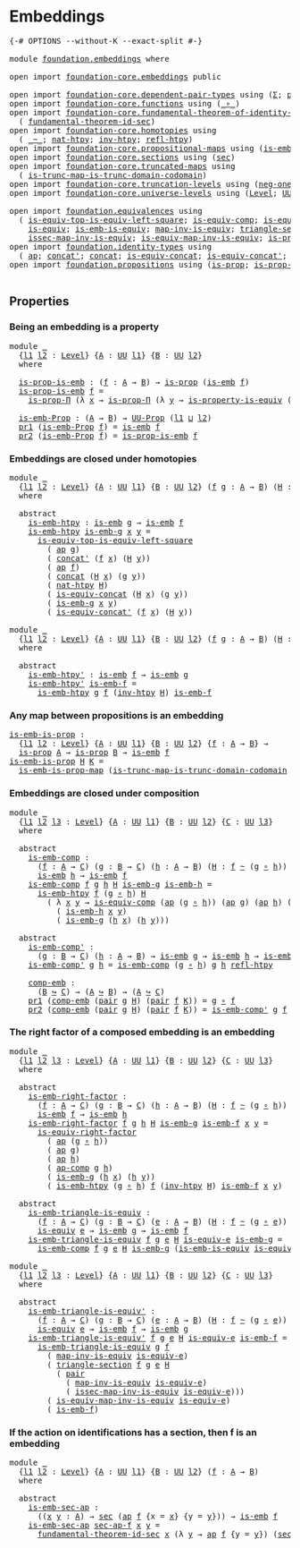 # Embeddings

<pre class="Agda"><a id="23" class="Symbol">{-#</a> <a id="27" class="Keyword">OPTIONS</a> <a id="35" class="Pragma">--without-K</a> <a id="47" class="Pragma">--exact-split</a> <a id="61" class="Symbol">#-}</a>

<a id="66" class="Keyword">module</a> <a id="73" href="foundation.embeddings.html" class="Module">foundation.embeddings</a> <a id="95" class="Keyword">where</a>

<a id="102" class="Keyword">open</a> <a id="107" class="Keyword">import</a> <a id="114" href="foundation-core.embeddings.html" class="Module">foundation-core.embeddings</a> <a id="141" class="Keyword">public</a>

<a id="149" class="Keyword">open</a> <a id="154" class="Keyword">import</a> <a id="161" href="foundation-core.dependent-pair-types.html" class="Module">foundation-core.dependent-pair-types</a> <a id="198" class="Keyword">using</a> <a id="204" class="Symbol">(</a><a id="205" href="foundation-core.dependent-pair-types.html#502" class="Record">Σ</a><a id="206" class="Symbol">;</a> <a id="208" href="foundation-core.dependent-pair-types.html#575" class="InductiveConstructor">pair</a><a id="212" class="Symbol">;</a> <a id="214" href="foundation-core.dependent-pair-types.html#592" class="Field">pr1</a><a id="217" class="Symbol">;</a> <a id="219" href="foundation-core.dependent-pair-types.html#604" class="Field">pr2</a><a id="222" class="Symbol">)</a>
<a id="224" class="Keyword">open</a> <a id="229" class="Keyword">import</a> <a id="236" href="foundation-core.functions.html" class="Module">foundation-core.functions</a> <a id="262" class="Keyword">using</a> <a id="268" class="Symbol">(</a><a id="269" href="foundation-core.functions.html#407" class="Function Operator">_∘_</a><a id="272" class="Symbol">)</a>
<a id="274" class="Keyword">open</a> <a id="279" class="Keyword">import</a> <a id="286" href="foundation-core.fundamental-theorem-of-identity-types.html" class="Module">foundation-core.fundamental-theorem-of-identity-types</a> <a id="340" class="Keyword">using</a>
  <a id="348" class="Symbol">(</a> <a id="350" href="foundation-core.fundamental-theorem-of-identity-types.html#4029" class="Function">fundamental-theorem-id-sec</a><a id="376" class="Symbol">)</a>
<a id="378" class="Keyword">open</a> <a id="383" class="Keyword">import</a> <a id="390" href="foundation-core.homotopies.html" class="Module">foundation-core.homotopies</a> <a id="417" class="Keyword">using</a>
  <a id="425" class="Symbol">(</a> <a id="427" href="foundation-core.homotopies.html#467" class="Function Operator">_~_</a><a id="430" class="Symbol">;</a> <a id="432" href="foundation-core.homotopies.html#3430" class="Function">nat-htpy</a><a id="440" class="Symbol">;</a> <a id="442" href="foundation-core.homotopies.html#889" class="Function">inv-htpy</a><a id="450" class="Symbol">;</a> <a id="452" href="foundation-core.homotopies.html#632" class="Function">refl-htpy</a><a id="461" class="Symbol">)</a>
<a id="463" class="Keyword">open</a> <a id="468" class="Keyword">import</a> <a id="475" href="foundation-core.propositional-maps.html" class="Module">foundation-core.propositional-maps</a> <a id="510" class="Keyword">using</a> <a id="516" class="Symbol">(</a><a id="517" href="foundation-core.propositional-maps.html#1524" class="Function">is-emb-is-prop-map</a><a id="535" class="Symbol">)</a>
<a id="537" class="Keyword">open</a> <a id="542" class="Keyword">import</a> <a id="549" href="foundation-core.sections.html" class="Module">foundation-core.sections</a> <a id="574" class="Keyword">using</a> <a id="580" class="Symbol">(</a><a id="581" href="foundation-core.sections.html#521" class="Function">sec</a><a id="584" class="Symbol">)</a>
<a id="586" class="Keyword">open</a> <a id="591" class="Keyword">import</a> <a id="598" href="foundation-core.truncated-maps.html" class="Module">foundation-core.truncated-maps</a> <a id="629" class="Keyword">using</a>
  <a id="637" class="Symbol">(</a> <a id="639" href="foundation-core.truncated-maps.html#4572" class="Function">is-trunc-map-is-trunc-domain-codomain</a><a id="676" class="Symbol">)</a>
<a id="678" class="Keyword">open</a> <a id="683" class="Keyword">import</a> <a id="690" href="foundation-core.truncation-levels.html" class="Module">foundation-core.truncation-levels</a> <a id="724" class="Keyword">using</a> <a id="730" class="Symbol">(</a><a id="731" href="foundation-core.truncation-levels.html#435" class="Function">neg-one-𝕋</a><a id="740" class="Symbol">)</a>
<a id="742" class="Keyword">open</a> <a id="747" class="Keyword">import</a> <a id="754" href="foundation-core.universe-levels.html" class="Module">foundation-core.universe-levels</a> <a id="786" class="Keyword">using</a> <a id="792" class="Symbol">(</a><a id="793" href="Agda.Primitive.html#597" class="Postulate">Level</a><a id="798" class="Symbol">;</a> <a id="800" href="foundation-core.universe-levels.html#222" class="Primitive">UU</a><a id="802" class="Symbol">;</a> <a id="804" href="Agda.Primitive.html#810" class="Primitive Operator">_⊔_</a><a id="807" class="Symbol">)</a>

<a id="810" class="Keyword">open</a> <a id="815" class="Keyword">import</a> <a id="822" href="foundation.equivalences.html" class="Module">foundation.equivalences</a> <a id="846" class="Keyword">using</a>
  <a id="854" class="Symbol">(</a> <a id="856" href="foundation-core.equivalences.html#14128" class="Function">is-equiv-top-is-equiv-left-square</a><a id="889" class="Symbol">;</a> <a id="891" href="foundation-core.equivalences.html#7183" class="Function">is-equiv-comp</a><a id="904" class="Symbol">;</a> <a id="906" href="foundation-core.equivalences.html#8856" class="Function">is-equiv-right-factor</a><a id="927" class="Symbol">;</a>
    <a id="933" href="foundation-core.equivalences.html#1542" class="Function">is-equiv</a><a id="941" class="Symbol">;</a> <a id="943" href="foundation-core.equivalences.html#15380" class="Function">is-emb-is-equiv</a><a id="958" class="Symbol">;</a> <a id="960" href="foundation-core.equivalences.html#4173" class="Function">map-inv-is-equiv</a><a id="976" class="Symbol">;</a> <a id="978" href="foundation-core.equivalences.html#6036" class="Function">triangle-section</a><a id="994" class="Symbol">;</a>
    <a id="1000" href="foundation-core.equivalences.html#4251" class="Function">issec-map-inv-is-equiv</a><a id="1022" class="Symbol">;</a> <a id="1024" href="foundation-core.equivalences.html#4706" class="Function">is-equiv-map-inv-is-equiv</a><a id="1049" class="Symbol">;</a> <a id="1051" href="foundation.equivalences.html#13424" class="Function">is-property-is-equiv</a><a id="1071" class="Symbol">)</a>
<a id="1073" class="Keyword">open</a> <a id="1078" class="Keyword">import</a> <a id="1085" href="foundation.identity-types.html" class="Module">foundation.identity-types</a> <a id="1111" class="Keyword">using</a>
  <a id="1119" class="Symbol">(</a> <a id="1121" href="foundation-core.identity-types.html#2853" class="Function">ap</a><a id="1123" class="Symbol">;</a> <a id="1125" href="foundation-core.identity-types.html#1384" class="Function">concat&#39;</a><a id="1132" class="Symbol">;</a> <a id="1134" href="foundation-core.identity-types.html#1302" class="Function">concat</a><a id="1140" class="Symbol">;</a> <a id="1142" href="foundation.identity-types.html#1705" class="Function">is-equiv-concat</a><a id="1157" class="Symbol">;</a> <a id="1159" href="foundation.identity-types.html#2476" class="Function">is-equiv-concat&#39;</a><a id="1175" class="Symbol">;</a> <a id="1177" href="foundation-core.identity-types.html#3117" class="Function">ap-comp</a><a id="1184" class="Symbol">)</a>
<a id="1186" class="Keyword">open</a> <a id="1191" class="Keyword">import</a> <a id="1198" href="foundation.propositions.html" class="Module">foundation.propositions</a> <a id="1222" class="Keyword">using</a> <a id="1228" class="Symbol">(</a><a id="1229" href="foundation-core.propositions.html#1246" class="Function">is-prop</a><a id="1236" class="Symbol">;</a> <a id="1238" href="foundation.propositions.html#1492" class="Function">is-prop-Π</a><a id="1247" class="Symbol">;</a> <a id="1249" href="foundation-core.propositions.html#1322" class="Function">UU-Prop</a><a id="1256" class="Symbol">)</a>

</pre>
## Properties

### Being an embedding is a property

<pre class="Agda"><a id="1325" class="Keyword">module</a> <a id="1332" href="foundation.embeddings.html#1332" class="Module">_</a>
  <a id="1336" class="Symbol">{</a><a id="1337" href="foundation.embeddings.html#1337" class="Bound">l1</a> <a id="1340" href="foundation.embeddings.html#1340" class="Bound">l2</a> <a id="1343" class="Symbol">:</a> <a id="1345" href="Agda.Primitive.html#597" class="Postulate">Level</a><a id="1350" class="Symbol">}</a> <a id="1352" class="Symbol">{</a><a id="1353" href="foundation.embeddings.html#1353" class="Bound">A</a> <a id="1355" class="Symbol">:</a> <a id="1357" href="foundation-core.universe-levels.html#222" class="Primitive">UU</a> <a id="1360" href="foundation.embeddings.html#1337" class="Bound">l1</a><a id="1362" class="Symbol">}</a> <a id="1364" class="Symbol">{</a><a id="1365" href="foundation.embeddings.html#1365" class="Bound">B</a> <a id="1367" class="Symbol">:</a> <a id="1369" href="foundation-core.universe-levels.html#222" class="Primitive">UU</a> <a id="1372" href="foundation.embeddings.html#1340" class="Bound">l2</a><a id="1374" class="Symbol">}</a>
  <a id="1378" class="Keyword">where</a>
  
  <a id="1389" href="foundation.embeddings.html#1389" class="Function">is-prop-is-emb</a> <a id="1404" class="Symbol">:</a> <a id="1406" class="Symbol">(</a><a id="1407" href="foundation.embeddings.html#1407" class="Bound">f</a> <a id="1409" class="Symbol">:</a> <a id="1411" href="foundation.embeddings.html#1353" class="Bound">A</a> <a id="1413" class="Symbol">→</a> <a id="1415" href="foundation.embeddings.html#1365" class="Bound">B</a><a id="1416" class="Symbol">)</a> <a id="1418" class="Symbol">→</a> <a id="1420" href="foundation-core.propositions.html#1246" class="Function">is-prop</a> <a id="1428" class="Symbol">(</a><a id="1429" href="foundation-core.embeddings.html#980" class="Function">is-emb</a> <a id="1436" href="foundation.embeddings.html#1407" class="Bound">f</a><a id="1437" class="Symbol">)</a>
  <a id="1441" href="foundation.embeddings.html#1389" class="Function">is-prop-is-emb</a> <a id="1456" href="foundation.embeddings.html#1456" class="Bound">f</a> <a id="1458" class="Symbol">=</a>
    <a id="1464" href="foundation.propositions.html#1492" class="Function">is-prop-Π</a> <a id="1474" class="Symbol">(λ</a> <a id="1477" href="foundation.embeddings.html#1477" class="Bound">x</a> <a id="1479" class="Symbol">→</a> <a id="1481" href="foundation.propositions.html#1492" class="Function">is-prop-Π</a> <a id="1491" class="Symbol">(λ</a> <a id="1494" href="foundation.embeddings.html#1494" class="Bound">y</a> <a id="1496" class="Symbol">→</a> <a id="1498" href="foundation.equivalences.html#13424" class="Function">is-property-is-equiv</a> <a id="1519" class="Symbol">(</a><a id="1520" href="foundation-core.identity-types.html#2853" class="Function">ap</a> <a id="1523" href="foundation.embeddings.html#1456" class="Bound">f</a><a id="1524" class="Symbol">)))</a>

  <a id="1531" href="foundation.embeddings.html#1531" class="Function">is-emb-Prop</a> <a id="1543" class="Symbol">:</a> <a id="1545" class="Symbol">(</a><a id="1546" href="foundation.embeddings.html#1353" class="Bound">A</a> <a id="1548" class="Symbol">→</a> <a id="1550" href="foundation.embeddings.html#1365" class="Bound">B</a><a id="1551" class="Symbol">)</a> <a id="1553" class="Symbol">→</a> <a id="1555" href="foundation-core.propositions.html#1322" class="Function">UU-Prop</a> <a id="1563" class="Symbol">(</a><a id="1564" href="foundation.embeddings.html#1337" class="Bound">l1</a> <a id="1567" href="Agda.Primitive.html#810" class="Primitive Operator">⊔</a> <a id="1569" href="foundation.embeddings.html#1340" class="Bound">l2</a><a id="1571" class="Symbol">)</a>
  <a id="1575" href="foundation-core.dependent-pair-types.html#592" class="Field">pr1</a> <a id="1579" class="Symbol">(</a><a id="1580" href="foundation.embeddings.html#1531" class="Function">is-emb-Prop</a> <a id="1592" href="foundation.embeddings.html#1592" class="Bound">f</a><a id="1593" class="Symbol">)</a> <a id="1595" class="Symbol">=</a> <a id="1597" href="foundation-core.embeddings.html#980" class="Function">is-emb</a> <a id="1604" href="foundation.embeddings.html#1592" class="Bound">f</a>
  <a id="1608" href="foundation-core.dependent-pair-types.html#604" class="Field">pr2</a> <a id="1612" class="Symbol">(</a><a id="1613" href="foundation.embeddings.html#1531" class="Function">is-emb-Prop</a> <a id="1625" href="foundation.embeddings.html#1625" class="Bound">f</a><a id="1626" class="Symbol">)</a> <a id="1628" class="Symbol">=</a> <a id="1630" href="foundation.embeddings.html#1389" class="Function">is-prop-is-emb</a> <a id="1645" href="foundation.embeddings.html#1625" class="Bound">f</a>
</pre>
### Embeddings are closed under homotopies

<pre class="Agda"><a id="1704" class="Keyword">module</a> <a id="1711" href="foundation.embeddings.html#1711" class="Module">_</a>
  <a id="1715" class="Symbol">{</a><a id="1716" href="foundation.embeddings.html#1716" class="Bound">l1</a> <a id="1719" href="foundation.embeddings.html#1719" class="Bound">l2</a> <a id="1722" class="Symbol">:</a> <a id="1724" href="Agda.Primitive.html#597" class="Postulate">Level</a><a id="1729" class="Symbol">}</a> <a id="1731" class="Symbol">{</a><a id="1732" href="foundation.embeddings.html#1732" class="Bound">A</a> <a id="1734" class="Symbol">:</a> <a id="1736" href="foundation-core.universe-levels.html#222" class="Primitive">UU</a> <a id="1739" href="foundation.embeddings.html#1716" class="Bound">l1</a><a id="1741" class="Symbol">}</a> <a id="1743" class="Symbol">{</a><a id="1744" href="foundation.embeddings.html#1744" class="Bound">B</a> <a id="1746" class="Symbol">:</a> <a id="1748" href="foundation-core.universe-levels.html#222" class="Primitive">UU</a> <a id="1751" href="foundation.embeddings.html#1719" class="Bound">l2</a><a id="1753" class="Symbol">}</a> <a id="1755" class="Symbol">(</a><a id="1756" href="foundation.embeddings.html#1756" class="Bound">f</a> <a id="1758" href="foundation.embeddings.html#1758" class="Bound">g</a> <a id="1760" class="Symbol">:</a> <a id="1762" href="foundation.embeddings.html#1732" class="Bound">A</a> <a id="1764" class="Symbol">→</a> <a id="1766" href="foundation.embeddings.html#1744" class="Bound">B</a><a id="1767" class="Symbol">)</a> <a id="1769" class="Symbol">(</a><a id="1770" href="foundation.embeddings.html#1770" class="Bound">H</a> <a id="1772" class="Symbol">:</a> <a id="1774" href="foundation.embeddings.html#1756" class="Bound">f</a> <a id="1776" href="foundation-core.homotopies.html#467" class="Function Operator">~</a> <a id="1778" href="foundation.embeddings.html#1758" class="Bound">g</a><a id="1779" class="Symbol">)</a>
  <a id="1783" class="Keyword">where</a>

  <a id="1792" class="Keyword">abstract</a>
    <a id="1805" href="foundation.embeddings.html#1805" class="Function">is-emb-htpy</a> <a id="1817" class="Symbol">:</a> <a id="1819" href="foundation-core.embeddings.html#980" class="Function">is-emb</a> <a id="1826" href="foundation.embeddings.html#1758" class="Bound">g</a> <a id="1828" class="Symbol">→</a> <a id="1830" href="foundation-core.embeddings.html#980" class="Function">is-emb</a> <a id="1837" href="foundation.embeddings.html#1756" class="Bound">f</a>
    <a id="1843" href="foundation.embeddings.html#1805" class="Function">is-emb-htpy</a> <a id="1855" href="foundation.embeddings.html#1855" class="Bound">is-emb-g</a> <a id="1864" href="foundation.embeddings.html#1864" class="Bound">x</a> <a id="1866" href="foundation.embeddings.html#1866" class="Bound">y</a> <a id="1868" class="Symbol">=</a>
      <a id="1876" href="foundation-core.equivalences.html#14128" class="Function">is-equiv-top-is-equiv-left-square</a>
        <a id="1918" class="Symbol">(</a> <a id="1920" href="foundation-core.identity-types.html#2853" class="Function">ap</a> <a id="1923" href="foundation.embeddings.html#1758" class="Bound">g</a><a id="1924" class="Symbol">)</a>
        <a id="1934" class="Symbol">(</a> <a id="1936" href="foundation-core.identity-types.html#1384" class="Function">concat&#39;</a> <a id="1944" class="Symbol">(</a><a id="1945" href="foundation.embeddings.html#1756" class="Bound">f</a> <a id="1947" href="foundation.embeddings.html#1864" class="Bound">x</a><a id="1948" class="Symbol">)</a> <a id="1950" class="Symbol">(</a><a id="1951" href="foundation.embeddings.html#1770" class="Bound">H</a> <a id="1953" href="foundation.embeddings.html#1866" class="Bound">y</a><a id="1954" class="Symbol">))</a>
        <a id="1965" class="Symbol">(</a> <a id="1967" href="foundation-core.identity-types.html#2853" class="Function">ap</a> <a id="1970" href="foundation.embeddings.html#1756" class="Bound">f</a><a id="1971" class="Symbol">)</a>
        <a id="1981" class="Symbol">(</a> <a id="1983" href="foundation-core.identity-types.html#1302" class="Function">concat</a> <a id="1990" class="Symbol">(</a><a id="1991" href="foundation.embeddings.html#1770" class="Bound">H</a> <a id="1993" href="foundation.embeddings.html#1864" class="Bound">x</a><a id="1994" class="Symbol">)</a> <a id="1996" class="Symbol">(</a><a id="1997" href="foundation.embeddings.html#1758" class="Bound">g</a> <a id="1999" href="foundation.embeddings.html#1866" class="Bound">y</a><a id="2000" class="Symbol">))</a>
        <a id="2011" class="Symbol">(</a> <a id="2013" href="foundation-core.homotopies.html#3430" class="Function">nat-htpy</a> <a id="2022" href="foundation.embeddings.html#1770" class="Bound">H</a><a id="2023" class="Symbol">)</a>
        <a id="2033" class="Symbol">(</a> <a id="2035" href="foundation.identity-types.html#1705" class="Function">is-equiv-concat</a> <a id="2051" class="Symbol">(</a><a id="2052" href="foundation.embeddings.html#1770" class="Bound">H</a> <a id="2054" href="foundation.embeddings.html#1864" class="Bound">x</a><a id="2055" class="Symbol">)</a> <a id="2057" class="Symbol">(</a><a id="2058" href="foundation.embeddings.html#1758" class="Bound">g</a> <a id="2060" href="foundation.embeddings.html#1866" class="Bound">y</a><a id="2061" class="Symbol">))</a>
        <a id="2072" class="Symbol">(</a> <a id="2074" href="foundation.embeddings.html#1855" class="Bound">is-emb-g</a> <a id="2083" href="foundation.embeddings.html#1864" class="Bound">x</a> <a id="2085" href="foundation.embeddings.html#1866" class="Bound">y</a><a id="2086" class="Symbol">)</a>
        <a id="2096" class="Symbol">(</a> <a id="2098" href="foundation.identity-types.html#2476" class="Function">is-equiv-concat&#39;</a> <a id="2115" class="Symbol">(</a><a id="2116" href="foundation.embeddings.html#1756" class="Bound">f</a> <a id="2118" href="foundation.embeddings.html#1864" class="Bound">x</a><a id="2119" class="Symbol">)</a> <a id="2121" class="Symbol">(</a><a id="2122" href="foundation.embeddings.html#1770" class="Bound">H</a> <a id="2124" href="foundation.embeddings.html#1866" class="Bound">y</a><a id="2125" class="Symbol">))</a>

<a id="2129" class="Keyword">module</a> <a id="2136" href="foundation.embeddings.html#2136" class="Module">_</a>
  <a id="2140" class="Symbol">{</a><a id="2141" href="foundation.embeddings.html#2141" class="Bound">l1</a> <a id="2144" href="foundation.embeddings.html#2144" class="Bound">l2</a> <a id="2147" class="Symbol">:</a> <a id="2149" href="Agda.Primitive.html#597" class="Postulate">Level</a><a id="2154" class="Symbol">}</a> <a id="2156" class="Symbol">{</a><a id="2157" href="foundation.embeddings.html#2157" class="Bound">A</a> <a id="2159" class="Symbol">:</a> <a id="2161" href="foundation-core.universe-levels.html#222" class="Primitive">UU</a> <a id="2164" href="foundation.embeddings.html#2141" class="Bound">l1</a><a id="2166" class="Symbol">}</a> <a id="2168" class="Symbol">{</a><a id="2169" href="foundation.embeddings.html#2169" class="Bound">B</a> <a id="2171" class="Symbol">:</a> <a id="2173" href="foundation-core.universe-levels.html#222" class="Primitive">UU</a> <a id="2176" href="foundation.embeddings.html#2144" class="Bound">l2</a><a id="2178" class="Symbol">}</a> <a id="2180" class="Symbol">(</a><a id="2181" href="foundation.embeddings.html#2181" class="Bound">f</a> <a id="2183" href="foundation.embeddings.html#2183" class="Bound">g</a> <a id="2185" class="Symbol">:</a> <a id="2187" href="foundation.embeddings.html#2157" class="Bound">A</a> <a id="2189" class="Symbol">→</a> <a id="2191" href="foundation.embeddings.html#2169" class="Bound">B</a><a id="2192" class="Symbol">)</a> <a id="2194" class="Symbol">(</a><a id="2195" href="foundation.embeddings.html#2195" class="Bound">H</a> <a id="2197" class="Symbol">:</a> <a id="2199" href="foundation.embeddings.html#2181" class="Bound">f</a> <a id="2201" href="foundation-core.homotopies.html#467" class="Function Operator">~</a> <a id="2203" href="foundation.embeddings.html#2183" class="Bound">g</a><a id="2204" class="Symbol">)</a>
  <a id="2208" class="Keyword">where</a>
  
  <a id="2219" class="Keyword">abstract</a>
    <a id="2232" href="foundation.embeddings.html#2232" class="Function">is-emb-htpy&#39;</a> <a id="2245" class="Symbol">:</a> <a id="2247" href="foundation-core.embeddings.html#980" class="Function">is-emb</a> <a id="2254" href="foundation.embeddings.html#2181" class="Bound">f</a> <a id="2256" class="Symbol">→</a> <a id="2258" href="foundation-core.embeddings.html#980" class="Function">is-emb</a> <a id="2265" href="foundation.embeddings.html#2183" class="Bound">g</a>
    <a id="2271" href="foundation.embeddings.html#2232" class="Function">is-emb-htpy&#39;</a> <a id="2284" href="foundation.embeddings.html#2284" class="Bound">is-emb-f</a> <a id="2293" class="Symbol">=</a>
      <a id="2301" href="foundation.embeddings.html#1805" class="Function">is-emb-htpy</a> <a id="2313" href="foundation.embeddings.html#2183" class="Bound">g</a> <a id="2315" href="foundation.embeddings.html#2181" class="Bound">f</a> <a id="2317" class="Symbol">(</a><a id="2318" href="foundation-core.homotopies.html#889" class="Function">inv-htpy</a> <a id="2327" href="foundation.embeddings.html#2195" class="Bound">H</a><a id="2328" class="Symbol">)</a> <a id="2330" href="foundation.embeddings.html#2284" class="Bound">is-emb-f</a>
</pre>
### Any map between propositions is an embedding

<pre class="Agda"><a id="is-emb-is-prop"></a><a id="2398" href="foundation.embeddings.html#2398" class="Function">is-emb-is-prop</a> <a id="2413" class="Symbol">:</a>
  <a id="2417" class="Symbol">{</a><a id="2418" href="foundation.embeddings.html#2418" class="Bound">l1</a> <a id="2421" href="foundation.embeddings.html#2421" class="Bound">l2</a> <a id="2424" class="Symbol">:</a> <a id="2426" href="Agda.Primitive.html#597" class="Postulate">Level</a><a id="2431" class="Symbol">}</a> <a id="2433" class="Symbol">{</a><a id="2434" href="foundation.embeddings.html#2434" class="Bound">A</a> <a id="2436" class="Symbol">:</a> <a id="2438" href="foundation-core.universe-levels.html#222" class="Primitive">UU</a> <a id="2441" href="foundation.embeddings.html#2418" class="Bound">l1</a><a id="2443" class="Symbol">}</a> <a id="2445" class="Symbol">{</a><a id="2446" href="foundation.embeddings.html#2446" class="Bound">B</a> <a id="2448" class="Symbol">:</a> <a id="2450" href="foundation-core.universe-levels.html#222" class="Primitive">UU</a> <a id="2453" href="foundation.embeddings.html#2421" class="Bound">l2</a><a id="2455" class="Symbol">}</a> <a id="2457" class="Symbol">{</a><a id="2458" href="foundation.embeddings.html#2458" class="Bound">f</a> <a id="2460" class="Symbol">:</a> <a id="2462" href="foundation.embeddings.html#2434" class="Bound">A</a> <a id="2464" class="Symbol">→</a> <a id="2466" href="foundation.embeddings.html#2446" class="Bound">B</a><a id="2467" class="Symbol">}</a> <a id="2469" class="Symbol">→</a>
  <a id="2473" href="foundation-core.propositions.html#1246" class="Function">is-prop</a> <a id="2481" href="foundation.embeddings.html#2434" class="Bound">A</a> <a id="2483" class="Symbol">→</a> <a id="2485" href="foundation-core.propositions.html#1246" class="Function">is-prop</a> <a id="2493" href="foundation.embeddings.html#2446" class="Bound">B</a> <a id="2495" class="Symbol">→</a> <a id="2497" href="foundation-core.embeddings.html#980" class="Function">is-emb</a> <a id="2504" href="foundation.embeddings.html#2458" class="Bound">f</a>
<a id="2506" href="foundation.embeddings.html#2398" class="Function">is-emb-is-prop</a> <a id="2521" href="foundation.embeddings.html#2521" class="Bound">H</a> <a id="2523" href="foundation.embeddings.html#2523" class="Bound">K</a> <a id="2525" class="Symbol">=</a>
  <a id="2529" href="foundation-core.propositional-maps.html#1524" class="Function">is-emb-is-prop-map</a> <a id="2548" class="Symbol">(</a><a id="2549" href="foundation-core.truncated-maps.html#4572" class="Function">is-trunc-map-is-trunc-domain-codomain</a> <a id="2587" href="foundation-core.truncation-levels.html#435" class="Function">neg-one-𝕋</a> <a id="2597" href="foundation.embeddings.html#2521" class="Bound">H</a> <a id="2599" href="foundation.embeddings.html#2523" class="Bound">K</a><a id="2600" class="Symbol">)</a>
</pre>
### Embeddings are closed under composition

<pre class="Agda"><a id="2660" class="Keyword">module</a> <a id="2667" href="foundation.embeddings.html#2667" class="Module">_</a>
  <a id="2671" class="Symbol">{</a><a id="2672" href="foundation.embeddings.html#2672" class="Bound">l1</a> <a id="2675" href="foundation.embeddings.html#2675" class="Bound">l2</a> <a id="2678" href="foundation.embeddings.html#2678" class="Bound">l3</a> <a id="2681" class="Symbol">:</a> <a id="2683" href="Agda.Primitive.html#597" class="Postulate">Level</a><a id="2688" class="Symbol">}</a> <a id="2690" class="Symbol">{</a><a id="2691" href="foundation.embeddings.html#2691" class="Bound">A</a> <a id="2693" class="Symbol">:</a> <a id="2695" href="foundation-core.universe-levels.html#222" class="Primitive">UU</a> <a id="2698" href="foundation.embeddings.html#2672" class="Bound">l1</a><a id="2700" class="Symbol">}</a> <a id="2702" class="Symbol">{</a><a id="2703" href="foundation.embeddings.html#2703" class="Bound">B</a> <a id="2705" class="Symbol">:</a> <a id="2707" href="foundation-core.universe-levels.html#222" class="Primitive">UU</a> <a id="2710" href="foundation.embeddings.html#2675" class="Bound">l2</a><a id="2712" class="Symbol">}</a> <a id="2714" class="Symbol">{</a><a id="2715" href="foundation.embeddings.html#2715" class="Bound">C</a> <a id="2717" class="Symbol">:</a> <a id="2719" href="foundation-core.universe-levels.html#222" class="Primitive">UU</a> <a id="2722" href="foundation.embeddings.html#2678" class="Bound">l3</a><a id="2724" class="Symbol">}</a>
  <a id="2728" class="Keyword">where</a>

  <a id="2737" class="Keyword">abstract</a>
    <a id="2750" href="foundation.embeddings.html#2750" class="Function">is-emb-comp</a> <a id="2762" class="Symbol">:</a>
      <a id="2770" class="Symbol">(</a><a id="2771" href="foundation.embeddings.html#2771" class="Bound">f</a> <a id="2773" class="Symbol">:</a> <a id="2775" href="foundation.embeddings.html#2691" class="Bound">A</a> <a id="2777" class="Symbol">→</a> <a id="2779" href="foundation.embeddings.html#2715" class="Bound">C</a><a id="2780" class="Symbol">)</a> <a id="2782" class="Symbol">(</a><a id="2783" href="foundation.embeddings.html#2783" class="Bound">g</a> <a id="2785" class="Symbol">:</a> <a id="2787" href="foundation.embeddings.html#2703" class="Bound">B</a> <a id="2789" class="Symbol">→</a> <a id="2791" href="foundation.embeddings.html#2715" class="Bound">C</a><a id="2792" class="Symbol">)</a> <a id="2794" class="Symbol">(</a><a id="2795" href="foundation.embeddings.html#2795" class="Bound">h</a> <a id="2797" class="Symbol">:</a> <a id="2799" href="foundation.embeddings.html#2691" class="Bound">A</a> <a id="2801" class="Symbol">→</a> <a id="2803" href="foundation.embeddings.html#2703" class="Bound">B</a><a id="2804" class="Symbol">)</a> <a id="2806" class="Symbol">(</a><a id="2807" href="foundation.embeddings.html#2807" class="Bound">H</a> <a id="2809" class="Symbol">:</a> <a id="2811" href="foundation.embeddings.html#2771" class="Bound">f</a> <a id="2813" href="foundation-core.homotopies.html#467" class="Function Operator">~</a> <a id="2815" class="Symbol">(</a><a id="2816" href="foundation.embeddings.html#2783" class="Bound">g</a> <a id="2818" href="foundation-core.functions.html#407" class="Function Operator">∘</a> <a id="2820" href="foundation.embeddings.html#2795" class="Bound">h</a><a id="2821" class="Symbol">))</a> <a id="2824" class="Symbol">→</a> <a id="2826" href="foundation-core.embeddings.html#980" class="Function">is-emb</a> <a id="2833" href="foundation.embeddings.html#2783" class="Bound">g</a> <a id="2835" class="Symbol">→</a>
      <a id="2843" href="foundation-core.embeddings.html#980" class="Function">is-emb</a> <a id="2850" href="foundation.embeddings.html#2795" class="Bound">h</a> <a id="2852" class="Symbol">→</a> <a id="2854" href="foundation-core.embeddings.html#980" class="Function">is-emb</a> <a id="2861" href="foundation.embeddings.html#2771" class="Bound">f</a>
    <a id="2867" href="foundation.embeddings.html#2750" class="Function">is-emb-comp</a> <a id="2879" href="foundation.embeddings.html#2879" class="Bound">f</a> <a id="2881" href="foundation.embeddings.html#2881" class="Bound">g</a> <a id="2883" href="foundation.embeddings.html#2883" class="Bound">h</a> <a id="2885" href="foundation.embeddings.html#2885" class="Bound">H</a> <a id="2887" href="foundation.embeddings.html#2887" class="Bound">is-emb-g</a> <a id="2896" href="foundation.embeddings.html#2896" class="Bound">is-emb-h</a> <a id="2905" class="Symbol">=</a>
      <a id="2913" href="foundation.embeddings.html#1805" class="Function">is-emb-htpy</a> <a id="2925" href="foundation.embeddings.html#2879" class="Bound">f</a> <a id="2927" class="Symbol">(</a><a id="2928" href="foundation.embeddings.html#2881" class="Bound">g</a> <a id="2930" href="foundation-core.functions.html#407" class="Function Operator">∘</a> <a id="2932" href="foundation.embeddings.html#2883" class="Bound">h</a><a id="2933" class="Symbol">)</a> <a id="2935" href="foundation.embeddings.html#2885" class="Bound">H</a>
        <a id="2945" class="Symbol">(</a> <a id="2947" class="Symbol">λ</a> <a id="2949" href="foundation.embeddings.html#2949" class="Bound">x</a> <a id="2951" href="foundation.embeddings.html#2951" class="Bound">y</a> <a id="2953" class="Symbol">→</a> <a id="2955" href="foundation-core.equivalences.html#7183" class="Function">is-equiv-comp</a> <a id="2969" class="Symbol">(</a><a id="2970" href="foundation-core.identity-types.html#2853" class="Function">ap</a> <a id="2973" class="Symbol">(</a><a id="2974" href="foundation.embeddings.html#2881" class="Bound">g</a> <a id="2976" href="foundation-core.functions.html#407" class="Function Operator">∘</a> <a id="2978" href="foundation.embeddings.html#2883" class="Bound">h</a><a id="2979" class="Symbol">))</a> <a id="2982" class="Symbol">(</a><a id="2983" href="foundation-core.identity-types.html#2853" class="Function">ap</a> <a id="2986" href="foundation.embeddings.html#2881" class="Bound">g</a><a id="2987" class="Symbol">)</a> <a id="2989" class="Symbol">(</a><a id="2990" href="foundation-core.identity-types.html#2853" class="Function">ap</a> <a id="2993" href="foundation.embeddings.html#2883" class="Bound">h</a><a id="2994" class="Symbol">)</a> <a id="2996" class="Symbol">(</a><a id="2997" href="foundation-core.identity-types.html#3117" class="Function">ap-comp</a> <a id="3005" href="foundation.embeddings.html#2881" class="Bound">g</a> <a id="3007" href="foundation.embeddings.html#2883" class="Bound">h</a><a id="3008" class="Symbol">)</a>
          <a id="3020" class="Symbol">(</a> <a id="3022" href="foundation.embeddings.html#2896" class="Bound">is-emb-h</a> <a id="3031" href="foundation.embeddings.html#2949" class="Bound">x</a> <a id="3033" href="foundation.embeddings.html#2951" class="Bound">y</a><a id="3034" class="Symbol">)</a>
          <a id="3046" class="Symbol">(</a> <a id="3048" href="foundation.embeddings.html#2887" class="Bound">is-emb-g</a> <a id="3057" class="Symbol">(</a><a id="3058" href="foundation.embeddings.html#2883" class="Bound">h</a> <a id="3060" href="foundation.embeddings.html#2949" class="Bound">x</a><a id="3061" class="Symbol">)</a> <a id="3063" class="Symbol">(</a><a id="3064" href="foundation.embeddings.html#2883" class="Bound">h</a> <a id="3066" href="foundation.embeddings.html#2951" class="Bound">y</a><a id="3067" class="Symbol">)))</a>

  <a id="3074" class="Keyword">abstract</a>
    <a id="3087" href="foundation.embeddings.html#3087" class="Function">is-emb-comp&#39;</a> <a id="3100" class="Symbol">:</a>
      <a id="3108" class="Symbol">(</a><a id="3109" href="foundation.embeddings.html#3109" class="Bound">g</a> <a id="3111" class="Symbol">:</a> <a id="3113" href="foundation.embeddings.html#2703" class="Bound">B</a> <a id="3115" class="Symbol">→</a> <a id="3117" href="foundation.embeddings.html#2715" class="Bound">C</a><a id="3118" class="Symbol">)</a> <a id="3120" class="Symbol">(</a><a id="3121" href="foundation.embeddings.html#3121" class="Bound">h</a> <a id="3123" class="Symbol">:</a> <a id="3125" href="foundation.embeddings.html#2691" class="Bound">A</a> <a id="3127" class="Symbol">→</a> <a id="3129" href="foundation.embeddings.html#2703" class="Bound">B</a><a id="3130" class="Symbol">)</a> <a id="3132" class="Symbol">→</a> <a id="3134" href="foundation-core.embeddings.html#980" class="Function">is-emb</a> <a id="3141" href="foundation.embeddings.html#3109" class="Bound">g</a> <a id="3143" class="Symbol">→</a> <a id="3145" href="foundation-core.embeddings.html#980" class="Function">is-emb</a> <a id="3152" href="foundation.embeddings.html#3121" class="Bound">h</a> <a id="3154" class="Symbol">→</a> <a id="3156" href="foundation-core.embeddings.html#980" class="Function">is-emb</a> <a id="3163" class="Symbol">(</a><a id="3164" href="foundation.embeddings.html#3109" class="Bound">g</a> <a id="3166" href="foundation-core.functions.html#407" class="Function Operator">∘</a> <a id="3168" href="foundation.embeddings.html#3121" class="Bound">h</a><a id="3169" class="Symbol">)</a>
    <a id="3175" href="foundation.embeddings.html#3087" class="Function">is-emb-comp&#39;</a> <a id="3188" href="foundation.embeddings.html#3188" class="Bound">g</a> <a id="3190" href="foundation.embeddings.html#3190" class="Bound">h</a> <a id="3192" class="Symbol">=</a> <a id="3194" href="foundation.embeddings.html#2750" class="Function">is-emb-comp</a> <a id="3206" class="Symbol">(</a><a id="3207" href="foundation.embeddings.html#3188" class="Bound">g</a> <a id="3209" href="foundation-core.functions.html#407" class="Function Operator">∘</a> <a id="3211" href="foundation.embeddings.html#3190" class="Bound">h</a><a id="3212" class="Symbol">)</a> <a id="3214" href="foundation.embeddings.html#3188" class="Bound">g</a> <a id="3216" href="foundation.embeddings.html#3190" class="Bound">h</a> <a id="3218" href="foundation-core.homotopies.html#632" class="Function">refl-htpy</a>

    <a id="3233" href="foundation.embeddings.html#3233" class="Function">comp-emb</a> <a id="3242" class="Symbol">:</a>
      <a id="3250" class="Symbol">(</a><a id="3251" href="foundation.embeddings.html#2703" class="Bound">B</a> <a id="3253" href="foundation-core.embeddings.html#1062" class="Function Operator">↪</a> <a id="3255" href="foundation.embeddings.html#2715" class="Bound">C</a><a id="3256" class="Symbol">)</a> <a id="3258" class="Symbol">→</a> <a id="3260" class="Symbol">(</a><a id="3261" href="foundation.embeddings.html#2691" class="Bound">A</a> <a id="3263" href="foundation-core.embeddings.html#1062" class="Function Operator">↪</a> <a id="3265" href="foundation.embeddings.html#2703" class="Bound">B</a><a id="3266" class="Symbol">)</a> <a id="3268" class="Symbol">→</a> <a id="3270" class="Symbol">(</a><a id="3271" href="foundation.embeddings.html#2691" class="Bound">A</a> <a id="3273" href="foundation-core.embeddings.html#1062" class="Function Operator">↪</a> <a id="3275" href="foundation.embeddings.html#2715" class="Bound">C</a><a id="3276" class="Symbol">)</a>
    <a id="3282" href="foundation-core.dependent-pair-types.html#592" class="Field">pr1</a> <a id="3286" class="Symbol">(</a><a id="3287" href="foundation.embeddings.html#3233" class="Function">comp-emb</a> <a id="3296" class="Symbol">(</a><a id="3297" href="foundation-core.dependent-pair-types.html#575" class="InductiveConstructor">pair</a> <a id="3302" href="foundation.embeddings.html#3302" class="Bound">g</a> <a id="3304" href="foundation.embeddings.html#3304" class="Bound">H</a><a id="3305" class="Symbol">)</a> <a id="3307" class="Symbol">(</a><a id="3308" href="foundation-core.dependent-pair-types.html#575" class="InductiveConstructor">pair</a> <a id="3313" href="foundation.embeddings.html#3313" class="Bound">f</a> <a id="3315" href="foundation.embeddings.html#3315" class="Bound">K</a><a id="3316" class="Symbol">))</a> <a id="3319" class="Symbol">=</a> <a id="3321" href="foundation.embeddings.html#3302" class="Bound">g</a> <a id="3323" href="foundation-core.functions.html#407" class="Function Operator">∘</a> <a id="3325" href="foundation.embeddings.html#3313" class="Bound">f</a>
    <a id="3331" href="foundation-core.dependent-pair-types.html#604" class="Field">pr2</a> <a id="3335" class="Symbol">(</a><a id="3336" href="foundation.embeddings.html#3233" class="Function">comp-emb</a> <a id="3345" class="Symbol">(</a><a id="3346" href="foundation-core.dependent-pair-types.html#575" class="InductiveConstructor">pair</a> <a id="3351" href="foundation.embeddings.html#3351" class="Bound">g</a> <a id="3353" href="foundation.embeddings.html#3353" class="Bound">H</a><a id="3354" class="Symbol">)</a> <a id="3356" class="Symbol">(</a><a id="3357" href="foundation-core.dependent-pair-types.html#575" class="InductiveConstructor">pair</a> <a id="3362" href="foundation.embeddings.html#3362" class="Bound">f</a> <a id="3364" href="foundation.embeddings.html#3364" class="Bound">K</a><a id="3365" class="Symbol">))</a> <a id="3368" class="Symbol">=</a> <a id="3370" href="foundation.embeddings.html#3087" class="Function">is-emb-comp&#39;</a> <a id="3383" href="foundation.embeddings.html#3351" class="Bound">g</a> <a id="3385" href="foundation.embeddings.html#3362" class="Bound">f</a> <a id="3387" href="foundation.embeddings.html#3353" class="Bound">H</a> <a id="3389" href="foundation.embeddings.html#3364" class="Bound">K</a>
</pre>
### The right factor of a composed embedding is an embedding

<pre class="Agda"><a id="3466" class="Keyword">module</a> <a id="3473" href="foundation.embeddings.html#3473" class="Module">_</a>
  <a id="3477" class="Symbol">{</a><a id="3478" href="foundation.embeddings.html#3478" class="Bound">l1</a> <a id="3481" href="foundation.embeddings.html#3481" class="Bound">l2</a> <a id="3484" href="foundation.embeddings.html#3484" class="Bound">l3</a> <a id="3487" class="Symbol">:</a> <a id="3489" href="Agda.Primitive.html#597" class="Postulate">Level</a><a id="3494" class="Symbol">}</a> <a id="3496" class="Symbol">{</a><a id="3497" href="foundation.embeddings.html#3497" class="Bound">A</a> <a id="3499" class="Symbol">:</a> <a id="3501" href="foundation-core.universe-levels.html#222" class="Primitive">UU</a> <a id="3504" href="foundation.embeddings.html#3478" class="Bound">l1</a><a id="3506" class="Symbol">}</a> <a id="3508" class="Symbol">{</a><a id="3509" href="foundation.embeddings.html#3509" class="Bound">B</a> <a id="3511" class="Symbol">:</a> <a id="3513" href="foundation-core.universe-levels.html#222" class="Primitive">UU</a> <a id="3516" href="foundation.embeddings.html#3481" class="Bound">l2</a><a id="3518" class="Symbol">}</a> <a id="3520" class="Symbol">{</a><a id="3521" href="foundation.embeddings.html#3521" class="Bound">C</a> <a id="3523" class="Symbol">:</a> <a id="3525" href="foundation-core.universe-levels.html#222" class="Primitive">UU</a> <a id="3528" href="foundation.embeddings.html#3484" class="Bound">l3</a><a id="3530" class="Symbol">}</a>
  <a id="3534" class="Keyword">where</a>

  <a id="3543" class="Keyword">abstract</a>
    <a id="3556" href="foundation.embeddings.html#3556" class="Function">is-emb-right-factor</a> <a id="3576" class="Symbol">:</a>
      <a id="3584" class="Symbol">(</a><a id="3585" href="foundation.embeddings.html#3585" class="Bound">f</a> <a id="3587" class="Symbol">:</a> <a id="3589" href="foundation.embeddings.html#3497" class="Bound">A</a> <a id="3591" class="Symbol">→</a> <a id="3593" href="foundation.embeddings.html#3521" class="Bound">C</a><a id="3594" class="Symbol">)</a> <a id="3596" class="Symbol">(</a><a id="3597" href="foundation.embeddings.html#3597" class="Bound">g</a> <a id="3599" class="Symbol">:</a> <a id="3601" href="foundation.embeddings.html#3509" class="Bound">B</a> <a id="3603" class="Symbol">→</a> <a id="3605" href="foundation.embeddings.html#3521" class="Bound">C</a><a id="3606" class="Symbol">)</a> <a id="3608" class="Symbol">(</a><a id="3609" href="foundation.embeddings.html#3609" class="Bound">h</a> <a id="3611" class="Symbol">:</a> <a id="3613" href="foundation.embeddings.html#3497" class="Bound">A</a> <a id="3615" class="Symbol">→</a> <a id="3617" href="foundation.embeddings.html#3509" class="Bound">B</a><a id="3618" class="Symbol">)</a> <a id="3620" class="Symbol">(</a><a id="3621" href="foundation.embeddings.html#3621" class="Bound">H</a> <a id="3623" class="Symbol">:</a> <a id="3625" href="foundation.embeddings.html#3585" class="Bound">f</a> <a id="3627" href="foundation-core.homotopies.html#467" class="Function Operator">~</a> <a id="3629" class="Symbol">(</a><a id="3630" href="foundation.embeddings.html#3597" class="Bound">g</a> <a id="3632" href="foundation-core.functions.html#407" class="Function Operator">∘</a> <a id="3634" href="foundation.embeddings.html#3609" class="Bound">h</a><a id="3635" class="Symbol">))</a> <a id="3638" class="Symbol">→</a> <a id="3640" href="foundation-core.embeddings.html#980" class="Function">is-emb</a> <a id="3647" href="foundation.embeddings.html#3597" class="Bound">g</a> <a id="3649" class="Symbol">→</a>
      <a id="3657" href="foundation-core.embeddings.html#980" class="Function">is-emb</a> <a id="3664" href="foundation.embeddings.html#3585" class="Bound">f</a> <a id="3666" class="Symbol">→</a> <a id="3668" href="foundation-core.embeddings.html#980" class="Function">is-emb</a> <a id="3675" href="foundation.embeddings.html#3609" class="Bound">h</a>
    <a id="3681" href="foundation.embeddings.html#3556" class="Function">is-emb-right-factor</a> <a id="3701" href="foundation.embeddings.html#3701" class="Bound">f</a> <a id="3703" href="foundation.embeddings.html#3703" class="Bound">g</a> <a id="3705" href="foundation.embeddings.html#3705" class="Bound">h</a> <a id="3707" href="foundation.embeddings.html#3707" class="Bound">H</a> <a id="3709" href="foundation.embeddings.html#3709" class="Bound">is-emb-g</a> <a id="3718" href="foundation.embeddings.html#3718" class="Bound">is-emb-f</a> <a id="3727" href="foundation.embeddings.html#3727" class="Bound">x</a> <a id="3729" href="foundation.embeddings.html#3729" class="Bound">y</a> <a id="3731" class="Symbol">=</a>
      <a id="3739" href="foundation-core.equivalences.html#8856" class="Function">is-equiv-right-factor</a>
        <a id="3769" class="Symbol">(</a> <a id="3771" href="foundation-core.identity-types.html#2853" class="Function">ap</a> <a id="3774" class="Symbol">(</a><a id="3775" href="foundation.embeddings.html#3703" class="Bound">g</a> <a id="3777" href="foundation-core.functions.html#407" class="Function Operator">∘</a> <a id="3779" href="foundation.embeddings.html#3705" class="Bound">h</a><a id="3780" class="Symbol">))</a>
        <a id="3791" class="Symbol">(</a> <a id="3793" href="foundation-core.identity-types.html#2853" class="Function">ap</a> <a id="3796" href="foundation.embeddings.html#3703" class="Bound">g</a><a id="3797" class="Symbol">)</a>
        <a id="3807" class="Symbol">(</a> <a id="3809" href="foundation-core.identity-types.html#2853" class="Function">ap</a> <a id="3812" href="foundation.embeddings.html#3705" class="Bound">h</a><a id="3813" class="Symbol">)</a>
        <a id="3823" class="Symbol">(</a> <a id="3825" href="foundation-core.identity-types.html#3117" class="Function">ap-comp</a> <a id="3833" href="foundation.embeddings.html#3703" class="Bound">g</a> <a id="3835" href="foundation.embeddings.html#3705" class="Bound">h</a><a id="3836" class="Symbol">)</a>
        <a id="3846" class="Symbol">(</a> <a id="3848" href="foundation.embeddings.html#3709" class="Bound">is-emb-g</a> <a id="3857" class="Symbol">(</a><a id="3858" href="foundation.embeddings.html#3705" class="Bound">h</a> <a id="3860" href="foundation.embeddings.html#3727" class="Bound">x</a><a id="3861" class="Symbol">)</a> <a id="3863" class="Symbol">(</a><a id="3864" href="foundation.embeddings.html#3705" class="Bound">h</a> <a id="3866" href="foundation.embeddings.html#3729" class="Bound">y</a><a id="3867" class="Symbol">))</a>
        <a id="3878" class="Symbol">(</a> <a id="3880" href="foundation.embeddings.html#1805" class="Function">is-emb-htpy</a> <a id="3892" class="Symbol">(</a><a id="3893" href="foundation.embeddings.html#3703" class="Bound">g</a> <a id="3895" href="foundation-core.functions.html#407" class="Function Operator">∘</a> <a id="3897" href="foundation.embeddings.html#3705" class="Bound">h</a><a id="3898" class="Symbol">)</a> <a id="3900" href="foundation.embeddings.html#3701" class="Bound">f</a> <a id="3902" class="Symbol">(</a><a id="3903" href="foundation-core.homotopies.html#889" class="Function">inv-htpy</a> <a id="3912" href="foundation.embeddings.html#3707" class="Bound">H</a><a id="3913" class="Symbol">)</a> <a id="3915" href="foundation.embeddings.html#3718" class="Bound">is-emb-f</a> <a id="3924" href="foundation.embeddings.html#3727" class="Bound">x</a> <a id="3926" href="foundation.embeddings.html#3729" class="Bound">y</a><a id="3927" class="Symbol">)</a>

  <a id="3932" class="Keyword">abstract</a>
    <a id="3945" href="foundation.embeddings.html#3945" class="Function">is-emb-triangle-is-equiv</a> <a id="3970" class="Symbol">:</a>
      <a id="3978" class="Symbol">(</a><a id="3979" href="foundation.embeddings.html#3979" class="Bound">f</a> <a id="3981" class="Symbol">:</a> <a id="3983" href="foundation.embeddings.html#3497" class="Bound">A</a> <a id="3985" class="Symbol">→</a> <a id="3987" href="foundation.embeddings.html#3521" class="Bound">C</a><a id="3988" class="Symbol">)</a> <a id="3990" class="Symbol">(</a><a id="3991" href="foundation.embeddings.html#3991" class="Bound">g</a> <a id="3993" class="Symbol">:</a> <a id="3995" href="foundation.embeddings.html#3509" class="Bound">B</a> <a id="3997" class="Symbol">→</a> <a id="3999" href="foundation.embeddings.html#3521" class="Bound">C</a><a id="4000" class="Symbol">)</a> <a id="4002" class="Symbol">(</a><a id="4003" href="foundation.embeddings.html#4003" class="Bound">e</a> <a id="4005" class="Symbol">:</a> <a id="4007" href="foundation.embeddings.html#3497" class="Bound">A</a> <a id="4009" class="Symbol">→</a> <a id="4011" href="foundation.embeddings.html#3509" class="Bound">B</a><a id="4012" class="Symbol">)</a> <a id="4014" class="Symbol">(</a><a id="4015" href="foundation.embeddings.html#4015" class="Bound">H</a> <a id="4017" class="Symbol">:</a> <a id="4019" href="foundation.embeddings.html#3979" class="Bound">f</a> <a id="4021" href="foundation-core.homotopies.html#467" class="Function Operator">~</a> <a id="4023" class="Symbol">(</a><a id="4024" href="foundation.embeddings.html#3991" class="Bound">g</a> <a id="4026" href="foundation-core.functions.html#407" class="Function Operator">∘</a> <a id="4028" href="foundation.embeddings.html#4003" class="Bound">e</a><a id="4029" class="Symbol">))</a> <a id="4032" class="Symbol">→</a>
      <a id="4040" href="foundation-core.equivalences.html#1542" class="Function">is-equiv</a> <a id="4049" href="foundation.embeddings.html#4003" class="Bound">e</a> <a id="4051" class="Symbol">→</a> <a id="4053" href="foundation-core.embeddings.html#980" class="Function">is-emb</a> <a id="4060" href="foundation.embeddings.html#3991" class="Bound">g</a> <a id="4062" class="Symbol">→</a> <a id="4064" href="foundation-core.embeddings.html#980" class="Function">is-emb</a> <a id="4071" href="foundation.embeddings.html#3979" class="Bound">f</a>
    <a id="4077" href="foundation.embeddings.html#3945" class="Function">is-emb-triangle-is-equiv</a> <a id="4102" href="foundation.embeddings.html#4102" class="Bound">f</a> <a id="4104" href="foundation.embeddings.html#4104" class="Bound">g</a> <a id="4106" href="foundation.embeddings.html#4106" class="Bound">e</a> <a id="4108" href="foundation.embeddings.html#4108" class="Bound">H</a> <a id="4110" href="foundation.embeddings.html#4110" class="Bound">is-equiv-e</a> <a id="4121" href="foundation.embeddings.html#4121" class="Bound">is-emb-g</a> <a id="4130" class="Symbol">=</a>
      <a id="4138" href="foundation.embeddings.html#2750" class="Function">is-emb-comp</a> <a id="4150" href="foundation.embeddings.html#4102" class="Bound">f</a> <a id="4152" href="foundation.embeddings.html#4104" class="Bound">g</a> <a id="4154" href="foundation.embeddings.html#4106" class="Bound">e</a> <a id="4156" href="foundation.embeddings.html#4108" class="Bound">H</a> <a id="4158" href="foundation.embeddings.html#4121" class="Bound">is-emb-g</a> <a id="4167" class="Symbol">(</a><a id="4168" href="foundation-core.equivalences.html#15380" class="Function">is-emb-is-equiv</a> <a id="4184" href="foundation.embeddings.html#4110" class="Bound">is-equiv-e</a><a id="4194" class="Symbol">)</a>

<a id="4197" class="Keyword">module</a> <a id="4204" href="foundation.embeddings.html#4204" class="Module">_</a>
  <a id="4208" class="Symbol">{</a><a id="4209" href="foundation.embeddings.html#4209" class="Bound">l1</a> <a id="4212" href="foundation.embeddings.html#4212" class="Bound">l2</a> <a id="4215" href="foundation.embeddings.html#4215" class="Bound">l3</a> <a id="4218" class="Symbol">:</a> <a id="4220" href="Agda.Primitive.html#597" class="Postulate">Level</a><a id="4225" class="Symbol">}</a> <a id="4227" class="Symbol">{</a><a id="4228" href="foundation.embeddings.html#4228" class="Bound">A</a> <a id="4230" class="Symbol">:</a> <a id="4232" href="foundation-core.universe-levels.html#222" class="Primitive">UU</a> <a id="4235" href="foundation.embeddings.html#4209" class="Bound">l1</a><a id="4237" class="Symbol">}</a> <a id="4239" class="Symbol">{</a><a id="4240" href="foundation.embeddings.html#4240" class="Bound">B</a> <a id="4242" class="Symbol">:</a> <a id="4244" href="foundation-core.universe-levels.html#222" class="Primitive">UU</a> <a id="4247" href="foundation.embeddings.html#4212" class="Bound">l2</a><a id="4249" class="Symbol">}</a> <a id="4251" class="Symbol">{</a><a id="4252" href="foundation.embeddings.html#4252" class="Bound">C</a> <a id="4254" class="Symbol">:</a> <a id="4256" href="foundation-core.universe-levels.html#222" class="Primitive">UU</a> <a id="4259" href="foundation.embeddings.html#4215" class="Bound">l3</a><a id="4261" class="Symbol">}</a>
  <a id="4265" class="Keyword">where</a>

  <a id="4274" class="Keyword">abstract</a>
    <a id="4287" href="foundation.embeddings.html#4287" class="Function">is-emb-triangle-is-equiv&#39;</a> <a id="4313" class="Symbol">:</a>
      <a id="4321" class="Symbol">(</a><a id="4322" href="foundation.embeddings.html#4322" class="Bound">f</a> <a id="4324" class="Symbol">:</a> <a id="4326" href="foundation.embeddings.html#4228" class="Bound">A</a> <a id="4328" class="Symbol">→</a> <a id="4330" href="foundation.embeddings.html#4252" class="Bound">C</a><a id="4331" class="Symbol">)</a> <a id="4333" class="Symbol">(</a><a id="4334" href="foundation.embeddings.html#4334" class="Bound">g</a> <a id="4336" class="Symbol">:</a> <a id="4338" href="foundation.embeddings.html#4240" class="Bound">B</a> <a id="4340" class="Symbol">→</a> <a id="4342" href="foundation.embeddings.html#4252" class="Bound">C</a><a id="4343" class="Symbol">)</a> <a id="4345" class="Symbol">(</a><a id="4346" href="foundation.embeddings.html#4346" class="Bound">e</a> <a id="4348" class="Symbol">:</a> <a id="4350" href="foundation.embeddings.html#4228" class="Bound">A</a> <a id="4352" class="Symbol">→</a> <a id="4354" href="foundation.embeddings.html#4240" class="Bound">B</a><a id="4355" class="Symbol">)</a> <a id="4357" class="Symbol">(</a><a id="4358" href="foundation.embeddings.html#4358" class="Bound">H</a> <a id="4360" class="Symbol">:</a> <a id="4362" href="foundation.embeddings.html#4322" class="Bound">f</a> <a id="4364" href="foundation-core.homotopies.html#467" class="Function Operator">~</a> <a id="4366" class="Symbol">(</a><a id="4367" href="foundation.embeddings.html#4334" class="Bound">g</a> <a id="4369" href="foundation-core.functions.html#407" class="Function Operator">∘</a> <a id="4371" href="foundation.embeddings.html#4346" class="Bound">e</a><a id="4372" class="Symbol">))</a> <a id="4375" class="Symbol">→</a>
      <a id="4383" href="foundation-core.equivalences.html#1542" class="Function">is-equiv</a> <a id="4392" href="foundation.embeddings.html#4346" class="Bound">e</a> <a id="4394" class="Symbol">→</a> <a id="4396" href="foundation-core.embeddings.html#980" class="Function">is-emb</a> <a id="4403" href="foundation.embeddings.html#4322" class="Bound">f</a> <a id="4405" class="Symbol">→</a> <a id="4407" href="foundation-core.embeddings.html#980" class="Function">is-emb</a> <a id="4414" href="foundation.embeddings.html#4334" class="Bound">g</a>
    <a id="4420" href="foundation.embeddings.html#4287" class="Function">is-emb-triangle-is-equiv&#39;</a> <a id="4446" href="foundation.embeddings.html#4446" class="Bound">f</a> <a id="4448" href="foundation.embeddings.html#4448" class="Bound">g</a> <a id="4450" href="foundation.embeddings.html#4450" class="Bound">e</a> <a id="4452" href="foundation.embeddings.html#4452" class="Bound">H</a> <a id="4454" href="foundation.embeddings.html#4454" class="Bound">is-equiv-e</a> <a id="4465" href="foundation.embeddings.html#4465" class="Bound">is-emb-f</a> <a id="4474" class="Symbol">=</a>
      <a id="4482" href="foundation.embeddings.html#3945" class="Function">is-emb-triangle-is-equiv</a> <a id="4507" href="foundation.embeddings.html#4448" class="Bound">g</a> <a id="4509" href="foundation.embeddings.html#4446" class="Bound">f</a>
        <a id="4519" class="Symbol">(</a> <a id="4521" href="foundation-core.equivalences.html#4173" class="Function">map-inv-is-equiv</a> <a id="4538" href="foundation.embeddings.html#4454" class="Bound">is-equiv-e</a><a id="4548" class="Symbol">)</a>
        <a id="4558" class="Symbol">(</a> <a id="4560" href="foundation-core.equivalences.html#6036" class="Function">triangle-section</a> <a id="4577" href="foundation.embeddings.html#4446" class="Bound">f</a> <a id="4579" href="foundation.embeddings.html#4448" class="Bound">g</a> <a id="4581" href="foundation.embeddings.html#4450" class="Bound">e</a> <a id="4583" href="foundation.embeddings.html#4452" class="Bound">H</a>
          <a id="4595" class="Symbol">(</a> <a id="4597" href="foundation-core.dependent-pair-types.html#575" class="InductiveConstructor">pair</a>
            <a id="4614" class="Symbol">(</a> <a id="4616" href="foundation-core.equivalences.html#4173" class="Function">map-inv-is-equiv</a> <a id="4633" href="foundation.embeddings.html#4454" class="Bound">is-equiv-e</a><a id="4643" class="Symbol">)</a>
            <a id="4657" class="Symbol">(</a> <a id="4659" href="foundation-core.equivalences.html#4251" class="Function">issec-map-inv-is-equiv</a> <a id="4682" href="foundation.embeddings.html#4454" class="Bound">is-equiv-e</a><a id="4692" class="Symbol">)))</a>
        <a id="4704" class="Symbol">(</a> <a id="4706" href="foundation-core.equivalences.html#4706" class="Function">is-equiv-map-inv-is-equiv</a> <a id="4732" href="foundation.embeddings.html#4454" class="Bound">is-equiv-e</a><a id="4742" class="Symbol">)</a>
        <a id="4752" class="Symbol">(</a> <a id="4754" href="foundation.embeddings.html#4465" class="Bound">is-emb-f</a><a id="4762" class="Symbol">)</a>
</pre>
### If the action on identifications has a section, then f is an embedding

<pre class="Agda"><a id="4853" class="Keyword">module</a> <a id="4860" href="foundation.embeddings.html#4860" class="Module">_</a>
  <a id="4864" class="Symbol">{</a><a id="4865" href="foundation.embeddings.html#4865" class="Bound">l1</a> <a id="4868" href="foundation.embeddings.html#4868" class="Bound">l2</a> <a id="4871" class="Symbol">:</a> <a id="4873" href="Agda.Primitive.html#597" class="Postulate">Level</a><a id="4878" class="Symbol">}</a> <a id="4880" class="Symbol">{</a><a id="4881" href="foundation.embeddings.html#4881" class="Bound">A</a> <a id="4883" class="Symbol">:</a> <a id="4885" href="foundation-core.universe-levels.html#222" class="Primitive">UU</a> <a id="4888" href="foundation.embeddings.html#4865" class="Bound">l1</a><a id="4890" class="Symbol">}</a> <a id="4892" class="Symbol">{</a><a id="4893" href="foundation.embeddings.html#4893" class="Bound">B</a> <a id="4895" class="Symbol">:</a> <a id="4897" href="foundation-core.universe-levels.html#222" class="Primitive">UU</a> <a id="4900" href="foundation.embeddings.html#4868" class="Bound">l2</a><a id="4902" class="Symbol">}</a> <a id="4904" class="Symbol">(</a><a id="4905" href="foundation.embeddings.html#4905" class="Bound">f</a> <a id="4907" class="Symbol">:</a> <a id="4909" href="foundation.embeddings.html#4881" class="Bound">A</a> <a id="4911" class="Symbol">→</a> <a id="4913" href="foundation.embeddings.html#4893" class="Bound">B</a><a id="4914" class="Symbol">)</a>
  <a id="4918" class="Keyword">where</a>
  
  <a id="4929" class="Keyword">abstract</a>
    <a id="4942" href="foundation.embeddings.html#4942" class="Function">is-emb-sec-ap</a> <a id="4956" class="Symbol">:</a>
      <a id="4964" class="Symbol">((</a><a id="4966" href="foundation.embeddings.html#4966" class="Bound">x</a> <a id="4968" href="foundation.embeddings.html#4968" class="Bound">y</a> <a id="4970" class="Symbol">:</a> <a id="4972" href="foundation.embeddings.html#4881" class="Bound">A</a><a id="4973" class="Symbol">)</a> <a id="4975" class="Symbol">→</a> <a id="4977" href="foundation-core.sections.html#521" class="Function">sec</a> <a id="4981" class="Symbol">(</a><a id="4982" href="foundation-core.identity-types.html#2853" class="Function">ap</a> <a id="4985" href="foundation.embeddings.html#4905" class="Bound">f</a> <a id="4987" class="Symbol">{</a><a id="4988" class="Argument">x</a> <a id="4990" class="Symbol">=</a> <a id="4992" href="foundation.embeddings.html#4966" class="Bound">x</a><a id="4993" class="Symbol">}</a> <a id="4995" class="Symbol">{</a><a id="4996" class="Argument">y</a> <a id="4998" class="Symbol">=</a> <a id="5000" href="foundation.embeddings.html#4968" class="Bound">y</a><a id="5001" class="Symbol">}))</a> <a id="5005" class="Symbol">→</a> <a id="5007" href="foundation-core.embeddings.html#980" class="Function">is-emb</a> <a id="5014" href="foundation.embeddings.html#4905" class="Bound">f</a>
    <a id="5020" href="foundation.embeddings.html#4942" class="Function">is-emb-sec-ap</a> <a id="5034" href="foundation.embeddings.html#5034" class="Bound">sec-ap-f</a> <a id="5043" href="foundation.embeddings.html#5043" class="Bound">x</a> <a id="5045" href="foundation.embeddings.html#5045" class="Bound">y</a> <a id="5047" class="Symbol">=</a>
      <a id="5055" href="foundation-core.fundamental-theorem-of-identity-types.html#4029" class="Function">fundamental-theorem-id-sec</a> <a id="5082" href="foundation.embeddings.html#5043" class="Bound">x</a> <a id="5084" class="Symbol">(λ</a> <a id="5087" href="foundation.embeddings.html#5087" class="Bound">y</a> <a id="5089" class="Symbol">→</a> <a id="5091" href="foundation-core.identity-types.html#2853" class="Function">ap</a> <a id="5094" href="foundation.embeddings.html#4905" class="Bound">f</a> <a id="5096" class="Symbol">{</a><a id="5097" class="Argument">y</a> <a id="5099" class="Symbol">=</a> <a id="5101" href="foundation.embeddings.html#5087" class="Bound">y</a><a id="5102" class="Symbol">})</a> <a id="5105" class="Symbol">(</a><a id="5106" href="foundation.embeddings.html#5034" class="Bound">sec-ap-f</a> <a id="5115" href="foundation.embeddings.html#5043" class="Bound">x</a><a id="5116" class="Symbol">)</a> <a id="5118" href="foundation.embeddings.html#5045" class="Bound">y</a>
</pre>